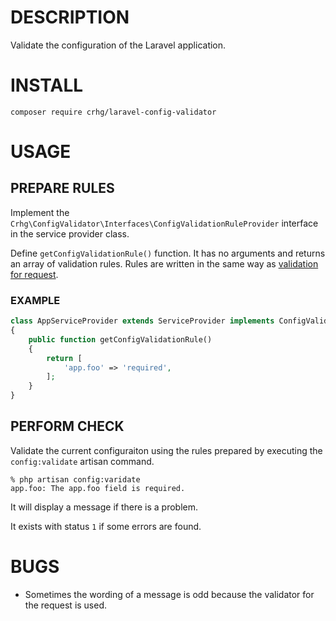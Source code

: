 # DESCRIPTION

Validate the configuration of the Laravel application.

# INSTALL

```console
composer require crhg/laravel-config-validator
```

# USAGE

## PREPARE RULES

Implement the `Crhg\ConfigValidator\Interfaces\ConfigValidationRuleProvider` interface in the service provider class.

Define `getConfigValidationRule()` function.
It has no arguments and returns an array of validation rules.
Rules are written in the same way as [validation for request](https://laravel.com/docs/master/validation).

### EXAMPLE

```php
class AppServiceProvider extends ServiceProvider implements ConfigValidationRuleProvider
{
    public function getConfigValidationRule()
    {
        return [
            'app.foo' => 'required',
        ];
    }
}

```

## PERFORM CHECK

Validate the current configuraiton using the rules prepared by executing the `config:validate` artisan command.

```console
% php artisan config:varidate
app.foo: The app.foo field is required.
```

It will display a message if there is a problem.

It exists with status `1` if some errors are found.

# BUGS

* Sometimes the wording of a message is odd because the validator for the request is used.